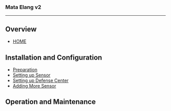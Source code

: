 ### Mata Elang v2

---

## Overview

- [HOME]()

## Installation and Configuration

- [Preparation](/ME2/Installation-and-Configuration.md#preparation)
- [Setting up Sensor]()
- [Setting up Defense Center]()
- [Adding More Sensor]()

## Operation and Maintenance
